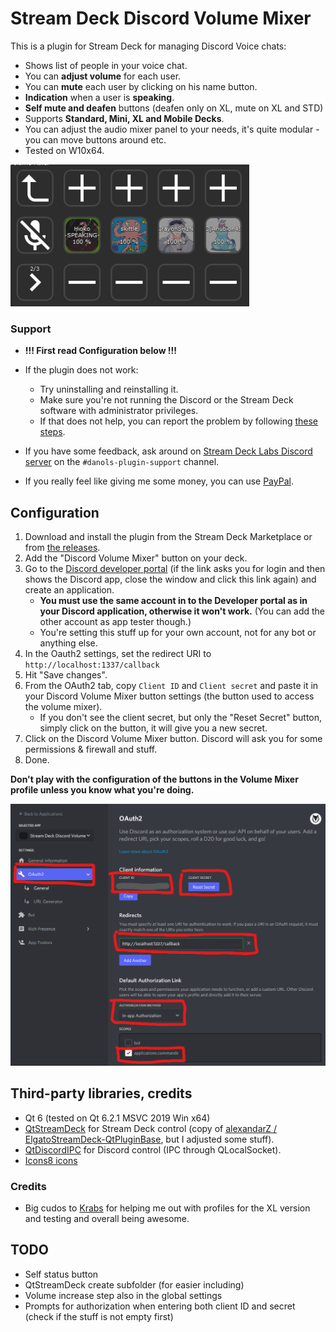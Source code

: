 # Stream Deck Discord Volume Mixer
This is a plugin for Stream Deck for managing Discord Voice chats:
* Shows list of people in your voice chat.
* You can **adjust volume** for each user.
* You can **mute** each user by clicking on his name button.
* **Indication** when a user is **speaking**.
* **Self mute and deafen** buttons (deafen only on XL, mute on XL and STD)
* Supports **Standard, Mini, XL and Mobile Decks**.
* You can adjust the audio mixer panel to your needs, it's quite modular - you can move buttons around etc.
* Tested on W10x64.

![](etc/sshot.png)

### Support
* **!!! First read Configuration below !!!**
* If the plugin does not work:
   * Try uninstalling and reinstalling it.
   * Make sure you're not running the Discord or the Stream Deck software with administrator privileges.
   * If that does not help, you can report the problem by following [these steps](DIAGNOSTICS.md).

* If you have some feedback, ask around on [Stream Deck Labs Discord server](https://discord.com/invite/294BQE6Xdp) on the `#danols-plugin-support` channel.
* If you really feel like giving me some money, you can use [PayPal](https://www.paypal.com/donate/?hosted_button_id=QZC5P67TBTRX6).

## Configuration
1. Download and install the plugin from the Stream Deck Marketplace or from [the releases](https://github.com/CZDanol/streamdeck-discordmixer/releases).
2. Add the "Discord Volume Mixer" button on your deck.
3. Go to the [Discord developer portal](https://discordapp.com/developers) (if the link asks you for login and then shows the Discord app, close the window and click this link again) and create an application.
   * **You must use the same account in to the Developer portal as in your Discord application, otherwise it won't work.** (You can add the other account as app tester though.)
   * You're setting this stuff up for your own account, not for any bot or anything else.
4. In the Oauth2 settings, set the redirect URI to `http://localhost:1337/callback`
5. Hit "Save changes".
6. From the OAuth2 tab, copy `Client ID` and `Client secret` and paste it in your Discord Volume Mixer button settings (the button used to access the volume mixer).
   * If you don't see the client secret, but only the "Reset Secret" button, simply click on the button, it will give you a new secret.
7. Click on the Discord Volume Mixer button. Discord will ask you for some permissions & firewall and stuff.
8. Done.

**Don't play with the configuration of the buttons in the Volume Mixer profile unless you know what you're doing.**

![](etc/oauth.png)

## Third-party libraries, credits
* Qt 6 (tested on Qt 6.2.1 MSVC 2019 Win x64)
* [QtStreamDeck](https://github.com/CZDanol/QtStreamDeck) for Stream Deck control (copy of [alexandarZ / ElgatoStreamDeck-QtPluginBase](https://github.com/alexandarZ/ElgatoStreamDeck-QtPluginBase), but I adjusted some stuff).
* [QtDiscordIPC](https://github.com/CZDanol/QtDiscordIPC/) for Discord control (IPC through QLocalSocket).
* [Icons8 icons](https://icons8.com/)

### Credits
* Big cudos to [Krabs](https://github.com/krabs-github) for helping me out with profiles for the XL version and testing and overall being awesome.

## TODO
* Self status button
* QtStreamDeck create subfolder (for easier including)
* Volume increase step also in the global settings
* Prompts for authorization when entering both client ID and secret (check if the stuff is not empty first)